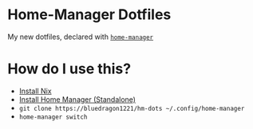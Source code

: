 # Home-Manager Dotfiles
My new dotfiles, declared with [`home-manager`](https://nix-community.github.io/home-manager/)

# How do I use this?
- [Install Nix](https://nixos.org/download)
- [Install Home Manager (Standalone)](https://nix-community.github.io/home-manager/index.html#sec-install-standalone)
- `git clone https://bluedragon1221/hm-dots ~/.config/home-manager`
- `home-manager switch` 

